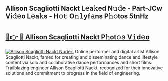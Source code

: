 ## Allison Scagliotti Nackt L𝚎a𝚔ed N𝚞𝚍e - Part-JCw Vi𝚍𝚎o L𝚎a𝚔s - H𝚘𝚝 O𝚗𝚕yf𝚊ns P𝚑𝚘tos 5tnHz

# <h2><a href="http://kfaya0b.oniu.top/?m=Allison+Scagliotti+Nackt">🔗👉 🔴 Allison Scagliotti Nackt P𝚑ot𝚘𝚜 V𝚒d𝚎o</a></h2>

[![Allison Scagliotti Nackt Nu𝚍e𝚜](https://i.imgur.com/0qMVB7G.gif)](http://kfaya0b.oniu.top/?m=Allison+Scagliotti+Nackt)
Online performer and digital artist Allison Scagliotti Nackt, famed for creating and disseminating dance and lifestyle content via solo and collaborative dance performances and short films. Trailblazing engineer Allison Scagliotti Nackt, recognized for their innovative solutions and commitment to progress in the field of engineering.  
